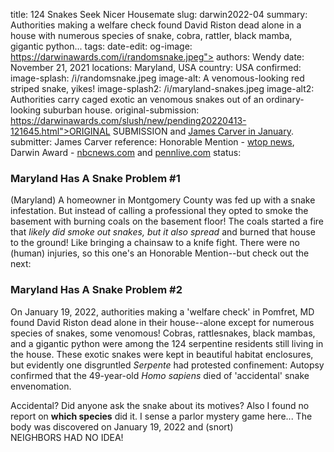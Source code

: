 title: 124 Snakes Seek Nicer Housemate
slug: darwin2022-04
summary: Authorities making a welfare check found David Riston dead alone in a house with numerous species of snake, cobra, rattler, black mamba, gigantic python...
tags:
date-edit:
og-image: https://darwinawards.com/i/randomsnake.jpeg">
authors: Wendy
date: November 21, 2021
locations: Maryland, USA
country: USA
confirmed: 
image-splash: /i/randomsnake.jpeg
image-alt: A venomous-looking red striped snake, yikes!
image-splash2: /i/maryland-snakes.jpeg
image-alt2: Authorities carry caged exotic an venomous snakes out of an ordinary-looking suburban house.
original-submission: https://darwinawards.com/slush/new/pending20220413-121645.html">ORIGINAL SUBMISSION</A> and <A href="/reject/new/pending20220121-163923.html">James Carver in January</a>.
submitter: James Carver
reference: Honorable Mention - <a href="https://wtop.com/montgomery-county/2021/12/maryland-homeowner-burned-down-house-trying-to-fight-snakes/">wtop&nbsp;news</a>,<br> Darwin Award - <A href="https://www.nbcnews.com/news/us-news/maryland-man-124-snakes-house-died-snake-bite-autopsy-finds-rcna24250">nbcnews.com</a> and <a href="https://www.pennlive.com/news/2022/04/cause-of-death-revealed-for-maryland-man-who-was-discovered-in-home-with-124-snakes-reports.html">pennlive.com</a>
status:


<h3>Maryland Has A Snake Problem #1</h3>
<p>
(Maryland) A homeowner in Montgomery County was fed up
with a snake infestation. But instead of calling a professional they opted
to smoke the basement with burning coals on the basement floor! The coals
started a fire that <em>likely did smoke out snakes, but it also spread</em> and
burned that house to the ground! Like bringing a chainsaw to a knife
fight. There were no (human) injuries, so this one's an Honorable
Mention--but check out the next:
</p>
<h3>Maryland Has A Snake Problem #2</h3>
<p>
On January 19, 2022, authorities making a 'welfare check' in Pomfret, MD
found David Riston dead alone in their house--alone except for numerous
species of snakes, some venomous! Cobras, rattlesnakes, black mambas, and a
gigantic python were among the 124 serpentine residents still living in the
house. These exotic snakes were kept in beautiful habitat enclosures, but
evidently one disgruntled <em>Serpente</em> had protested confinement:
Autopsy confirmed that the 49-year-old <em>Homo sapiens</em> died of
'accidental' snake envenomation.

Accidental? Did anyone ask the snake about its motives? Also I found no
report on <strong>which species</strong> did it. I sense a parlor mystery
game here... The body was discovered on January 19, 2022 and (snort)
NEIGHBORS&nbsp;HAD&nbsp;NO&nbsp;IDEA!
